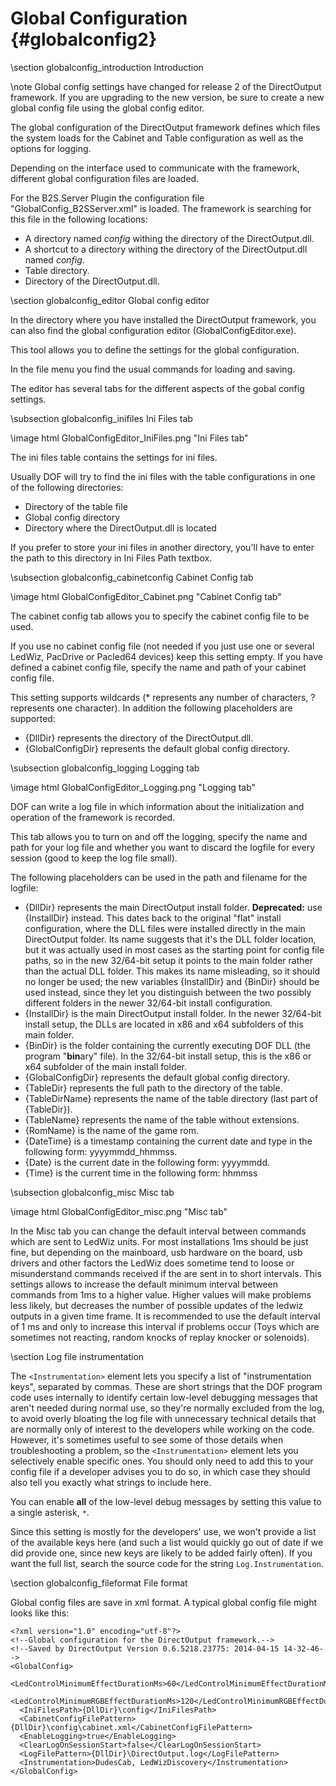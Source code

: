 ﻿Global Configuration {#globalconfig2}
====================

\section globalconfig_introduction Introduction

\note Global config settings have changed for release 2 of the DirectOutput framework. If you are upgrading to the new version, be sure to create a new global config file using the global config editor.

The global configuration of the DirectOutput framework defines which files the system loads for the Cabinet and Table configuration as well as the options for logging.

Depending on the interface used to communicate with the framework, different global configuration files are loaded.

For the B2S.Server Plugin the configuration file "GlobalConfig_B2SServer.xml" is loaded. The framework is searching for this file in the following locations:

- A directory named _config_ withing the directory of the DirectOutput.dll.
- A shortcut to a directory withing the directory of the DirectOutput.dll named _config_.
- Table directory.
- Directory of the DirectOutput.dll.


\section globalconfig_editor Global config editor

In the directory where you have installed the DirectOutput framework, you can also find the global configuration editor (GlobalConfigEditor.exe).

This tool allows you to define the settings for the global configuration.

In the file menu you find the usual commands for loading and saving.

The editor has several tabs for the different aspects of the gobal config settings.


\subsection globalconfig_inifiles Ini Files tab

\image html GlobalConfigEditor_IniFiles.png "Ini Files tab"

The ini files table contains the settings for ini files.

Usually DOF will try to find the ini files with the table configurations in one of the following directories:

- Directory of the table file
- Global config directory
- Directory where the DirectOutput.dll is located

If you prefer to store your ini files in another directory, you'll have to enter the path to this directory in Ini Files Path textbox.

\subsection globalconfig_cabinetconfig Cabinet Config tab

\image html GlobalConfigEditor_Cabinet.png "Cabinet Config tab"

The cabinet config tab allows you to specify the cabinet config file to be used.

If you use no cabinet config file (not needed if you just use one or several LedWiz, PacDrive or Pacled64 devices) keep this setting empty.
If you have defined a cabinet config file, specify the name and path of your cabinet config file.

This setting supports wildcards (* represents any number of characters, ? represents one character). In addition the following placeholders are supported:

* {DllDir} represents the directory of the DirectOutput.dll.
* {GlobalConfigDir} represents the default global config directory.

\subsection globalconfig_logging Logging tab

\image html GlobalConfigEditor_Logging.png "Logging tab"

DOF can write a log file in which information about the initialization and operation of the framework is recorded.

This tab allows you to turn on and off the logging, specify the name and path for your log file and whether you want to discard the logfile for every session (good to keep the log file small).

The following placeholders can be used in the path and filename for the logfile:

* {DllDir} represents the main DirectOutput install folder.  **Deprecated:** use {InstallDir} instead.  This dates back to the original "flat" install configuration, where the DLL files were installed directly in the main DirectOutput folder.  Its name suggests that it's the DLL folder location, but it was actually used in most cases as the starting point for config file paths, so in the new 32/64-bit setup it points to the main folder rather than the actual DLL folder.  This makes its name misleading, so it should no longer be used; the new variables {InstallDir} and {BinDir} should be used instead, since they let you distinguish between the two possibly different folders in the newer 32/64-bit install configuration.
* {InstallDir} is the main DirectOutput install folder.  In the newer 32/64-bit install setup, the DLLs are located in x86 and x64 subfolders of this main folder.
* {BinDir} is the folder containing the currently executing DOF DLL (the program "**bin**ary" file).  In the 32/64-bit install setup, this is the x86 or x64 subfolder of the main install folder.
* {GlobalConfigDir} represents the default global config directory.
* {TableDir} represents the full path to the directory of the table.
* {TableDirName} represents the name of the table directory (last part of {TableDir}).
* {TableName} represents the name of the table without extensions.
* {RomName} is the name of the game rom.
* {DateTime} is a timestamp containing the current date and type in the following form: yyyymmdd_hhmmss.
* {Date} is the current date in the following form: yyyymmdd.
* {Time} is the current time in the following form: hhmmss


\subsection globalconfig_misc Misc tab

\image html GlobalConfigEditor_misc.png "Misc tab"

In the Misc tab you can change the default interval between commands which are sent to LedWiz units. For most installations 1ms should be just fine, but depending on the mainboard, usb hardware on the board, usb drivers and other factors the LedWiz does sometime tend to loose or misunderstand commands received if the are sent in to short intervals.
This settings allows to increase the default minimum interval between commands from 1ms to a higher value. Higher values will make problems less likely, but decreases the number of possible updates of the ledwiz outputs in a given time frame.
It is recommended to use the default interval of 1 ms and only to increase this interval if problems occur (Toys which are sometimes not reacting, random knocks of replay knocker or solenoids).


\section Log file instrumentation

The `<Instrumentation>` element lets you specify a list of "instrumentation keys", separated by
commas.  These are short strings that the DOF program code uses internally to identify certain
low-level debugging messages that aren't needed during normal use, so they're normally excluded
from the log, to avoid overly bloating the log file with unnecessary technical details that
are normally only of interest to the developers while working on the code.  However, it's
sometimes useful to see some of those details when troubleshooting a problem, so the
`<Instrumentation>` element lets you selectively enable specific ones.  You should only
need to add this to your config file if a developer advises you to do so, in which case
they should also tell you exactly what strings to include here.

You can enable **all** of the low-level debug messages by setting this value
to a single asterisk, `*`.

Since this setting is mostly for the developers' use, we won't provide
a list of the available keys here (and such a list would quickly go
out of date if we did provide one, since new keys are likely to be
added fairly often).  If you want the full list, search the source
code for the string `Log.Instrumentation`.


\section globalconfig_fileformat File format

Global config files are save in xml format. A typical global config file might looks like this:

~~~~~~~~~~~~~{.xml}
<?xml version="1.0" encoding="utf-8"?>
<!--Global configuration for the DirectOutput framework.-->
<!--Saved by DirectOutput Version 0.6.5218.23775: 2014-04-15 14-32-46-->
<GlobalConfig>
  <LedControlMinimumEffectDurationMs>60</LedControlMinimumEffectDurationMs>
  <LedControlMinimumRGBEffectDurationMs>120</LedControlMinimumRGBEffectDurationMs>
  <IniFilesPath>{DllDir}\config</IniFilesPath>
  <CabinetConfigFilePattern>{DllDir}\config\cabinet.xml</CabinetConfigFilePattern>
  <EnableLogging>true</EnableLogging>
  <ClearLogOnSessionStart>false</ClearLogOnSessionStart>
  <LogFilePattern>{DllDir}\DirectOutput.log</LogFilePattern>
  <Instrumentation>DudesCab, LedWizDiscovery</Instrumentation>
</GlobalConfig>
~~~~~~~~~~~~~